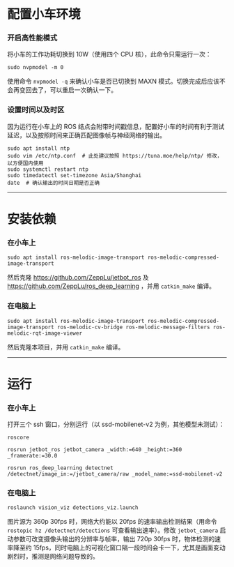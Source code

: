# 配置小车环境

### 开启高性能模式
将小车的工作功耗切换到 10W（使用四个 CPU 核），此命令只需运行一次：
```shell
sudo nvpmodel -m 0
```
使用命令 `nvpmodel -q` 来确认小车是否已切换到 MAXN 模式。切换完成后应该不会再变回去了，可以重启一次确认一下。

### 设置时间以及时区

因为运行在小车上的 ROS 结点会附带时间戳信息，配置好小车的时间有利于测试延迟，以及按照时间来正确匹配图像帧与神经网络的输出。
```shell
sudo apt install ntp
sudo vim /etc/ntp.conf  # 此处建议按照 https://tuna.moe/help/ntp/ 修改，以方便国内使用
sudo systemctl restart ntp
sudo timedatectl set-timezone Asia/Shanghai
date  # 确认输出的时间日期是否正确
```

------

# 安装依赖

### 在小车上
```shell
sudo apt install ros-melodic-image-transport ros-melodic-compressed-image-transport
```
然后克隆 https://github.com/ZeppLu/jetbot_ros 及 https://github.com/ZeppLu/ros_deep_learning ，并用 `catkin_make` 编译。

### 在电脑上
```shell
sudo apt install ros-melodic-image-transport ros-melodic-compressed-image-transport ros-melodic-cv-bridge ros-melodic-message-filters ros-melodic-rqt-image-viewer
```
然后克隆本项目，并用 `catkin_make` 编译。

------

# 运行

### 在小车上
打开三个 ssh 窗口，分别运行（以 ssd-mobilenet-v2 为例，其他模型未测试）：
```shell
roscore
```
```shell
rosrun jetbot_ros jetbot_camera _width:=640 _height:=360 _framerate:=30.0
```
```shell
rosrun ros_deep_learning detectnet /detectnet/image_in:=/jetbot_camera/raw _model_name:=ssd-mobilenet-v2
```

### 在电脑上
```shell
roslaunch vision_viz detections_viz.launch
```

图片源为 360p 30fps 时，网络大约能以 20fps 的速率输出检测结果（用命令 `rostopic hz /detectnet/detections` 可查看输出速率）。修改 `jetbot_camera` 启动参数可改变摄像头输出的分辨率与帧率，输出 720p 30fps 时，物体检测的速率降至约 15fps，同时电脑上的可视化窗口隔一段时间会卡一下，尤其是画面变动剧烈时，推测是网络问题导致的。
